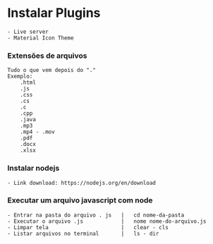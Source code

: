 # Instalar Plugins
    - Live server
    - Material Icon Theme

### Extensões de arquivos
    Tudo o que vem depois do "."
    Exemplo:
        .html
        .js
        .css
        .cs
        .c
        .cpp
        .java
        .mp3
        .mp4 - .mov
        .pdf
        .docx
        .xlsx

### Instalar nodejs
    - Link download: https://nodejs.org/en/download

### Executar um arquivo javascript com node
    - Entrar na pasta do arquivo . js   |   cd nome-da-pasta
    - Executar o arquivo .js            |   nome nome-do-arquivo.js
    - Limpar tela                       |   clear - cls
    - Listar arquivos no terminal       |   ls - dir